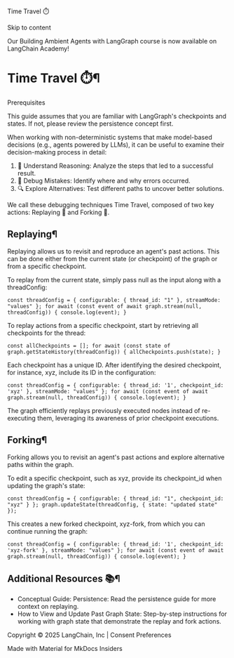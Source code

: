 Time Travel ⏱️

Skip to content

Our Building Ambient Agents with LangGraph course is now available on LangChain Academy!

# Time Travel ⏱️¶

Prerequisites

This guide assumes that you are familiar with LangGraph's checkpoints and states. If not, please review the persistence concept first.

When working with non-deterministic systems that make model-based decisions (e.g., agents powered by LLMs), it can be useful to examine their decision-making process in detail:

1. 🤔 Understand Reasoning: Analyze the steps that led to a successful result.
2. 🐞 Debug Mistakes: Identify where and why errors occurred.
3. 🔍 Explore Alternatives: Test different paths to uncover better solutions.

We call these debugging techniques Time Travel, composed of two key actions: Replaying 🔁 and Forking 🔀.

## Replaying¶

Replaying allows us to revisit and reproduce an agent's past actions. This can be done either from the current state (or checkpoint) of the graph or from a specific checkpoint.

To replay from the current state, simply pass null as the input along with a threadConfig:

```
const threadConfig = { configurable: { thread_id: "1" }, streamMode: "values" }; for await (const event of await graph.stream(null, threadConfig)) { console.log(event); }
```

To replay actions from a specific checkpoint, start by retrieving all checkpoints for the thread:

```
const allCheckpoints = []; for await (const state of graph.getStateHistory(threadConfig)) { allCheckpoints.push(state); }
```

Each checkpoint has a unique ID. After identifying the desired checkpoint, for instance, xyz, include its ID in the configuration:

```
const threadConfig = { configurable: { thread_id: '1', checkpoint_id: 'xyz' }, streamMode: "values" }; for await (const event of await graph.stream(null, threadConfig)) { console.log(event); }
```

The graph efficiently replays previously executed nodes instead of re-executing them, leveraging its awareness of prior checkpoint executions.

## Forking¶

Forking allows you to revisit an agent's past actions and explore alternative paths within the graph.

To edit a specific checkpoint, such as xyz, provide its checkpoint\_id when updating the graph's state:

```
const threadConfig = { configurable: { thread_id: "1", checkpoint_id: "xyz" } }; graph.updateState(threadConfig, { state: "updated state" });
```

This creates a new forked checkpoint, xyz-fork, from which you can continue running the graph:

```
const threadConfig = { configurable: { thread_id: '1', checkpoint_id: 'xyz-fork' }, streamMode: "values" }; for await (const event of await graph.stream(null, threadConfig)) { console.log(event); }
```

## Additional Resources 📚¶

* Conceptual Guide: Persistence: Read the persistence guide for more context on replaying.
* How to View and Update Past Graph State: Step-by-step instructions for working with graph state that demonstrate the replay and fork actions.

Copyright © 2025 LangChain, Inc | Consent Preferences

Made with Material for MkDocs Insiders